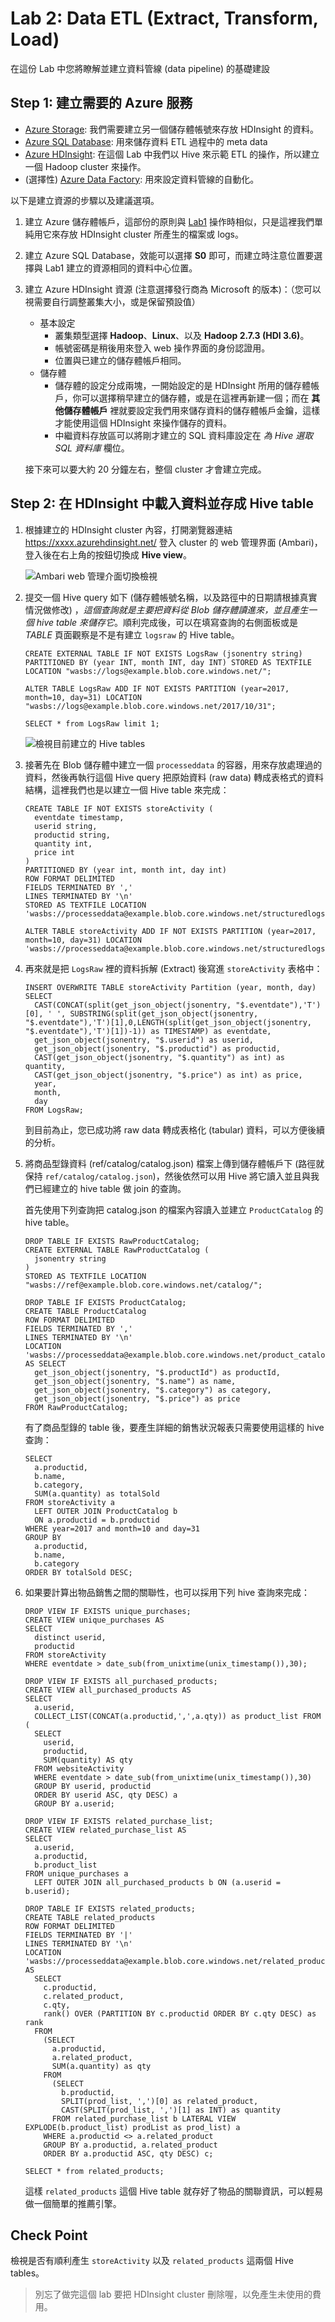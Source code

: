 # Lab 2: Data ETL (Extract, Transform, Load)

在這份 Lab 中您將瞭解並建立資料管線 (data pipeline) 的基礎建設

## Step 1: 建立需要的 Azure 服務

  * [Azure Storage](https://azure.microsoft.com/services/storage/blobs/): 我們需要建立另一個儲存體帳號來存放 HDInsight 的資料。
  * [Azure SQL Database](https://azure.microsoft.com/services/sql-database/): 用來儲存資料 ETL 過程中的 meta data
  * [Azure HDInsight](https://azure.microsoft.com/services/hdinsight/): 在這個 Lab 中我們以 Hive 來示範 ETL 的操作，所以建立一個 Hadoop cluster 來操作。
  * (選擇性) [Azure Data Factory](https://azure.microsoft.com/services/data-factory/): 用來設定資料管線的自動化。

以下是建立資源的步驟以及建議選項。

1. 建立 Azure 儲存體帳戶，這部份的原則與 [Lab1](Lab1-Data-Ingestion.md) 操作時相似，只是這裡我們單純用它來存放 HDInsight cluster 所產生的檔案或 logs。

2. 建立 Azure SQL Database，效能可以選擇 **S0** 即可，而建立時注意位置要選擇與 Lab1 建立的資源相同的資料中心位置。

3. 建立 Azure HDInsight 資源 (注意選擇發行商為 Microsoft 的版本)：（您可以視需要自行調整叢集大小，或是保留預設值）

   * 基本設定
      * 叢集類型選擇 **Hadoop**、**Linux**、以及 **Hadoop 2.7.3 (HDI 3.6)**。
      * 帳號密碼是稍後用來登入 web 操作界面的身份認證用。
      * 位置與已建立的儲存體帳戶相同。
   * 儲存體
      * 儲存體的設定分成兩塊，一開始設定的是 HDInsight 所用的儲存體帳戶，你可以選擇稍早建立的儲存體，或是在這裡再新建一個；而在 **其他儲存體帳戶** 裡就要設定我們用來儲存資料的儲存體帳戶金鑰，這樣才能使用這個 HDInsight 來操作儲存的資料。
      * 中繼資料存放區可以將剛才建立的 SQL 資料庫設定在 _為 Hive 選取 SQL 資料庫_ 欄位。

   接下來可以要大約 20 分鐘左右，整個 cluster 才會建立完成。

## Step 2: 在 HDInsight 中載入資料並存成 Hive table

1. 根據建立的 HDInsight cluster 內容，打開瀏覽器連結 https://xxxx.azurehdinsight.net/ 登入 cluster 的 web 管理界面 (Ambari)，登入後在右上角的按鈕切換成 **Hive view**。

   ![Ambari web 管理介面切換檢視](images/ambari_hiveview.png)


2. 提交一個 Hive query 如下 (儲存體帳號名稱，以及路徑中的日期請根據真實情況做修改) ，_這個查詢就是主要把資料從 Blob 儲存體讀進來，並且產生一個 hive table 來儲存它_。順利完成後，可以在填寫查詢的右側面板或是 _TABLE_ 頁面觀察是不是有建立 `logsraw` 的 Hive table。

    ```
    CREATE EXTERNAL TABLE IF NOT EXISTS LogsRaw (jsonentry string) PARTITIONED BY (year INT, month INT, day INT) STORED AS TEXTFILE LOCATION "wasbs://logs@example.blob.core.windows.net/";
    
    ALTER TABLE LogsRaw ADD IF NOT EXISTS PARTITION (year=2017, month=10, day=31) LOCATION "wasbs://logs@example.blob.core.windows.net/2017/10/31";
    
    SELECT * from LogsRaw limit 1;
    ```

   ![檢視目前建立的 Hive tables](images/ambari_hivetables.png)

3. 接著先在 Blob 儲存體中建立一個 `processeddata` 的容器，用來存放處理過的資料，然後再執行這個 Hive query 把原始資料 (raw data) 轉成表格式的資料結構，這裡我們也是以建立一個 Hive table 來完成：

    ```
    CREATE TABLE IF NOT EXISTS storeActivity (
      eventdate timestamp,
      userid string,
      productid string,
      quantity int,
      price int
    ) 
    PARTITIONED BY (year int, month int, day int) 
    ROW FORMAT DELIMITED 
    FIELDS TERMINATED BY ',' 
    LINES TERMINATED BY '\n' 
    STORED AS TEXTFILE LOCATION 'wasbs://processeddata@example.blob.core.windows.net/structuredlogs';
    
    ALTER TABLE storeActivity ADD IF NOT EXISTS PARTITION (year=2017, month=10, day=31) LOCATION 'wasbs://processeddata@example.blob.core.windows.net/structuredlogs/2017/10/31';
    ```

4. 再來就是把 `LogsRaw` 裡的資料拆解 (Extract) 後寫進 `storeActivity` 表格中：

    ```
    INSERT OVERWRITE TABLE storeActivity Partition (year, month, day) 
    SELECT 
      CAST(CONCAT(split(get_json_object(jsonentry, "$.eventdate"),'T')[0], ' ', SUBSTRING(split(get_json_object(jsonentry, "$.eventdate"),'T')[1],0,LENGTH(split(get_json_object(jsonentry, "$.eventdate"),'T')[1])-1)) as TIMESTAMP) as eventdate, 
      get_json_object(jsonentry, "$.userid") as userid, 
      get_json_object(jsonentry, "$.productid") as productid, 
      CAST(get_json_object(jsonentry, "$.quantity") as int) as quantity,
      CAST(get_json_object(jsonentry, "$.price") as int) as price, 
      year, 
      month, 
      day
    FROM LogsRaw;
    ```

   到目前為止，您已成功將 raw data 轉成表格化 (tabular) 資料，可以方便後續的分析。

5. 將商品型錄資料 (ref/catalog/catalog.json) 檔案上傳到儲存體帳戶下 (路徑就保持 `ref/catalog/catalog.json`)，然後依然可以用 Hive 將它讀入並且與我們已經建立的 hive table 做 join 的查詢。

   首先使用下列查詢把 catalog.json 的檔案內容讀入並建立 `ProductCatalog` 的 hive table。

    ```
    DROP TABLE IF EXISTS RawProductCatalog;
    CREATE EXTERNAL TABLE RawProductCatalog (
      jsonentry string
    ) 
    STORED AS TEXTFILE LOCATION "wasbs://ref@example.blob.core.windows.net/catalog/";
    
    DROP TABLE IF EXISTS ProductCatalog;
    CREATE TABLE ProductCatalog 
    ROW FORMAT DELIMITED 
    FIELDS TERMINATED BY ',' 
    LINES TERMINATED BY '\n'
    LOCATION 'wasbs://processeddata@example.blob.core.windows.net/product_catalog/'
    AS SELECT 
      get_json_object(jsonentry, "$.productId") as productId,
      get_json_object(jsonentry, "$.name") as name,
      get_json_object(jsonentry, "$.category") as category,
      get_json_object(jsonentry, "$.price") as price
    FROM RawProductCatalog;
    ```

   有了商品型錄的 table 後，要產生詳細的銷售狀況報表只需要使用這樣的 hive 查詢：

    ```
    SELECT
      a.productid, 
      b.name, 
      b.category, 
      SUM(a.quantity) as totalSold
    FROM storeActivity a 
      LEFT OUTER JOIN ProductCatalog b
      ON a.productid = b.productid
    WHERE year=2017 and month=10 and day=31
    GROUP BY 
      a.productid, 
      b.name, 
      b.category
    ORDER BY totalSold DESC;
    ```

6. 如果要計算出物品銷售之間的關聯性，也可以採用下列 hive 查詢來完成：

    ```
    DROP VIEW IF EXISTS unique_purchases;
    CREATE VIEW unique_purchases AS 
    SELECT 
      distinct userid, 
      productid
    FROM storeActivity
    WHERE eventdate > date_sub(from_unixtime(unix_timestamp()),30);
    
    DROP VIEW IF EXISTS all_purchased_products;
    CREATE VIEW all_purchased_products AS 
    SELECT 
      a.userid, 
      COLLECT_LIST(CONCAT(a.productid,',',a.qty)) as product_list FROM (
      SELECT 
        userid, 
        productid,
        SUM(quantity) AS qty 
      FROM websiteActivity
      WHERE eventdate > date_sub(from_unixtime(unix_timestamp()),30)
      GROUP BY userid, productid
      ORDER BY userid ASC, qty DESC) a
      GROUP BY a.userid;
      
    DROP VIEW IF EXISTS related_purchase_list;
    CREATE VIEW related_purchase_list AS
    SELECT
      a.userid, 
      a.productid, 
      b.product_list
    FROM unique_purchases a 
      LEFT OUTER JOIN all_purchased_products b ON (a.userid = b.userid);
      
    DROP TABLE IF EXISTS related_products;
    CREATE TABLE related_products 
    ROW FORMAT DELIMITED 
    FIELDS TERMINATED BY '|' 
    LINES TERMINATED BY '\n' 
    LOCATION 'wasbs://processeddata@example.blob.core.windows.net/related_products/' AS 
      SELECT 
        c.productid, 
        c.related_product, 
        c.qty, 
        rank() OVER (PARTITION BY c.productid ORDER BY c.qty DESC) as rank 
      FROM
        (SELECT 
          a.productid, 
          a.related_product, 
          SUM(a.quantity) as qty 
        FROM
          (SELECT 
            b.productid, 
            SPLIT(prod_list, ',')[0] as related_product, 
            CAST(SPLIT(prod_list, ',')[1] as INT) as quantity
          FROM related_purchase_list b LATERAL VIEW EXPLODE(b.product_list) prodList as prod_list) a
        WHERE a.productid <> a.related_product
        GROUP BY a.productid, a.related_product
        ORDER BY a.productid ASC, qty DESC) c;

    SELECT * from related_products;
    ```

   這樣 `related_products` 這個 Hive table 就存好了物品的關聯資訊，可以輕易做一個簡單的推薦引擎。

## Check Point

檢視是否有順利產生 `storeActivity` 以及 `related_products` 這兩個 Hive tables。

> 別忘了做完這個 lab 要把 HDInsight cluster 刪除喔，以免產生未使用的費用。